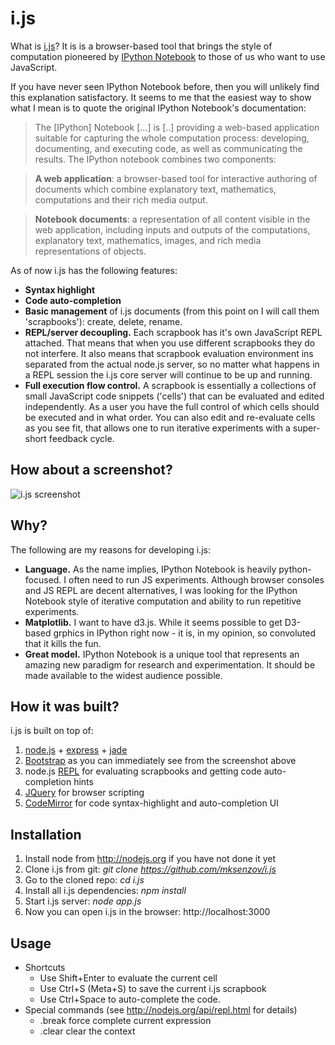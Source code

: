 i.js
====

What  is [i.js](https://github.com/mksenzov/i.js)? It is is a browser-based tool that brings the style of computation pioneered by [IPython Notebook](http://ipython.org/notebook.html) to those of us who want to use JavaScript. 

If you have never seen IPython Notebook before, then you will unlikely find this explanation satisfactory. It seems to me that the easiest way to show what I mean is to quote the original IPython Notebook's documentation:

> The [IPython] Notebook [...] is [..] providing a web-based application suitable for capturing the whole computation process: developing, documenting, and executing code, as well as communicating the results. The IPython notebook combines two components:

> **A web application**: a browser-based tool for interactive authoring of documents which combine explanatory text, mathematics, computations and their rich media output.

> **Notebook documents**: a representation of all content visible in the web application, including inputs and outputs of the computations, explanatory text, mathematics, images, and rich media representations of objects.

As of now i.js has the following features:

* **Syntax highlight**
* **Code auto-completion**
* **Basic management** of i.js documents (from this point on I will call them 'scrapbooks'): create, delete, rename.
* **REPL/server decoupling.** Each scrapbook has it's own JavaScript REPL attached. That means that when you use different scrapbooks they do not interfere. It also means that scrapbook evaluation environment ins separated from the actual node.js server, so no matter what happens in a REPL session the i.js core server will continue to be up and running.
* **Full execution flow control.** A scrapbook is essentially a collections of small JavaScript code snippets ('cells') that can be evaluated and edited independently. As a user you have the full control of which cells should be executed and in what order. You can also edit and re-evaluate cells as you see fit, that allows one to run iterative experiments with a super-short feedback cycle.

How about a screenshot?
-----------------------

![i.js screenshot](http://i.imgur.com/jkadPJi.png?1 "i.js screenshot")

Why?
----

The following are my reasons for developing i.js:

* **Language.** As the name implies, IPython Notebook is heavily python-focused. I often need to run JS experiments. Although browser consoles and JS REPL are decent alternatives, I was looking for the IPython Notebook style of iterative computation and ability to run repetitive experiments.
* **Matplotlib.** I want to have d3.js. While it seems possible to get D3-based grphics in IPython right now - it is, in my opinion, so convoluted that it kills the fun.
* **Great model.** IPython Notebook is a unique tool that represents an amazing new paradigm for research and experimentation. It should be made available to the widest audience possible.

How it was built?
-----------------

i.js is built on top of:

1. [node.js](http://nodejs.org) + [express](http://expressjs.com/api.html) + [jade](http://jade-lang.com)
2. [Bootstrap](http://getbootstrap.com) as you can immediately see from the screenshot above
2. node.js [REPL](http://nodejs.org/api/repl.html) for evaluating scrapbooks and getting code auto-completion hints
3. [JQuery](http://jquery.com) for browser scripting
3. [CodeMirror](http://codemirror.net) for code syntax-highlight and auto-completion UI

Installation
-------------

1. Install node from http://nodejs.org if you have not done it yet
2. Clone i.js from git: _git clone https://github.com/mksenzov/i.js_
3. Go to the cloned repo: _cd i.js_
4. Install all i.js dependencies: _npm install_
5. Start i.js server: _node app.js_
6. Now you can open i.js in the browser: http://localhost:3000

Usage
-----

* Shortcuts
  * Use Shift+Enter to evaluate the current cell
  * Use Ctrl+S (Meta+S) to save the current i.js scrapbook
  * Use Ctrl+Space to auto-complete the code.
* Special commands (see http://nodejs.org/api/repl.html for details)
  * .break force complete current expression
  * .clear clear the context
